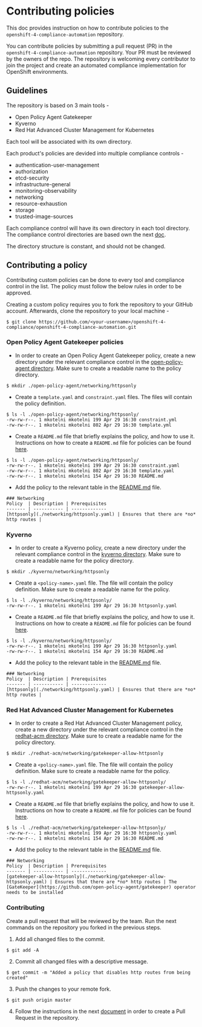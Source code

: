# Contributing policies

This doc provides instruction on how to contribute policies to the `openshift-4-compliance-automation` repository.

You can contribute policies by submitting a pull request (PR) in the `openshift-4-compliance-automation` repository. Your PR must be reviewed by the owners of the repo. The repository is welcoming every contributor to join the project and create an automated compliance implementation for OpenShift environments.

## Guidelines

The repository is based on 3 main tools -

- Open Policy Agent Gatekeeper
- Kyverno
- Red Hat Advanced Cluster Management for Kubernetes

Each tool will be associated with its own directory. 

Each product's policies are devided into multiple compliance controls -

- authentication-user-management
- authorization
- etcd-security 
- infrastructure-general
- monitoring-observability
- networking 
- resource-exhaustion
- storage
- trusted-image-sources

Each compliance control will have its own directory in each tool directory. The compliance control directories are based own the next [doc](https://docs.google.com/spreadsheets/d/1vhtWJYgvbVlW58D-jL9s-iBA56aT3m9Sf_qnME9gDyw/edit?usp=sharing).

The directory structure is constant, and should not be changed.

## Contributing a policy

Contributing custom policies can be done to every tool and compliance control in the list. The policy must follow the below rules in order to be approved.

Creating a custom policy requires you to fork the repository to your GitHub account. Afterwards, clone the repository to your local machine -

```
$ git clone https://github.com/<your-username>/openshift-4-compliance/openshift-4-compliance-automation.git
```

### Open Policy Agent Gatekeeper policies

- In order to create an Open Policy Agent Gatekeeper policy, create a new directory under the relevant compliance control in the [open-policy-agent directory](../open-policy-agent). Make sure to create a readable name to the policy directory.

```
$ mkdir ./open-policy-agent/networking/httpsonly
```

- Create a `template.yaml` and `constraint.yaml` files. The files will contain the policy definition. 

```
$ ls -l ./open-policy-agent/networking/httpsonly/
-rw-rw-r--. 1 mkotelni mkotelni 199 Apr 29 16:30 constraint.yml
-rw-rw-r--. 1 mkotelni mkotelni 802 Apr 29 16:30 template.yml
```

- Create a `README.md` file that briefly explains the policy, and how to use it. Instructions on how to create a `README.md` file for policies can be found [here](./).

```
$ ls -l ./open-policy-agent/networking/httpsonly/
-rw-rw-r--. 1 mkotelni mkotelni 199 Apr 29 16:30 constraint.yaml
-rw-rw-r--. 1 mkotelni mkotelni 802 Apr 29 16:30 template.yaml
-rw-rw-r--. 1 mkotelni mkotelni 154 Apr 29 16:30 README.md
```

- Add the policy to the relevant table in the [README.md](./open-policy-agent/README.md) file.

```
### Networking
Policy  | Description | Prerequisites
------- | ----------- | -------------
[httpsonly](./networking/httpsonly.yaml) | Ensures that there are *no* http routes |
```

### Kyverno

- In order to create a Kyverno policy, create a new directory under the relevant compliance control in the [kyverno directory](../kyverno). Make sure to create a readable name for the policy directory.

```
$ mkdir ./kyverno/networking/httpsonly
```

- Create a `<policy-name>.yaml` file. The file will contain the policy definition. Make sure to create a readable name for the policy.

```
$ ls -l ./kyverno/networking/httpsonly/
-rw-rw-r--. 1 mkotelni mkotelni 199 Apr 29 16:30 httpsonly.yaml
```

- Create a `README.md` file that briefly explains the policy, and how to use it. Instructions on how to create a `README.md` file for policies can be found [here](./).

```
$ ls -l ./kyverno/networking/httpsonly/
-rw-rw-r--. 1 mkotelni mkotelni 199 Apr 29 16:30 httpsonly.yaml
-rw-rw-r--. 1 mkotelni mkotelni 154 Apr 29 16:30 README.md
```

- Add the policy to the relevant table in the [README.md](./kyverno/README.md) file.

```
### Networking
Policy  | Description | Prerequisites
------- | ----------- | -------------
[httpsonly](./networking/httpsonly.yaml) | Ensures that there are *no* http routes |
```

### Red Hat Advanced Cluster Management for Kubernetes

- In order to create a Red Hat Advanced Cluster Management policy, create a new directory under the relevant compliance control in the [redhat-acm directory](../redhat-acm). Make sure to create a readable name for the policy directory.

```
$ mkdir ./redhat-acm/networking/gatekeeper-allow-httpsonly
```

- Create a `<policy-name>.yaml` file. The file will contain the policy definition. Make sure to create a readable name for the policy.

```
$ ls -l ./redhat-acm/networking/gatekeeper-allow-httpsonly/
-rw-rw-r--. 1 mkotelni mkotelni 199 Apr 29 16:30 gatekeeper-allow-httpsonly.yaml
```

- Create a `README.md` file that briefly explains the policy, and how to use it. Instructions on how to create a `README.md` file for policies can be found [here](./).

```
$ ls -l ./redhat-acm/networking/gatekeeper-allow-httpsonly/
-rw-rw-r--. 1 mkotelni mkotelni 199 Apr 29 16:30 httpsonly.yaml
-rw-rw-r--. 1 mkotelni mkotelni 154 Apr 29 16:30 README.md
```

- Add the policy to the relevant table in the [README.md](./redhat-acm/README.md) file.

```
### Networking
Policy  | Description | Prerequisites
------- | ----------- | -------------
[gatekeeper-allow-httpsonly](./networking/gatekeeper-allow-httpsonly.yaml) | Ensures that there are *no* http routes | The [GateKeeper](https://github.com/open-policy-agent/gatekeeper) operator needs to be installed
```

### Contributing

Create a pull request that will be reviewed by the team. Run the next commands on the repository you forked in the previous steps.

1. Add all changed files to the commit.

```
$ git add -A
```

2. Commit all changed files with a descriptive message.

```
$ get commit -m "Added a policy that disables http routes from being created"
```

3. Push the changes to your remote fork.
```
$ git push origin master
```

4. Follow the instructions in the next [document](./) in order to create a Pull Request in the repository.